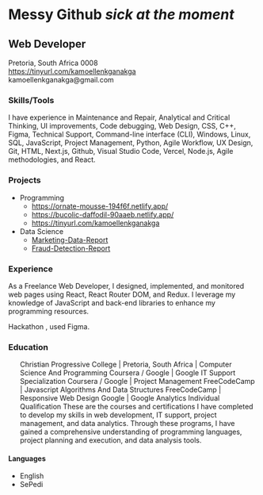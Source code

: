 <!-- HTML code for Kamogelo Ellen Kganakga's Readme.md -->
<!DOCTYPE html>
<html lang="en">

<head>
  <meta charset="UTF-8">
  <meta name="viewport" content="width=device-width, initial-scale=1.0">
  <link rel="stylesheet" href="styles.css">
    
</head>
<body>
  <h1>Messy Github <i>sick at the moment</i> </h1>
  <h2>Web Developer</h2>
  <p>Pretoria, South Africa 0008<br>
  <a href="https://tinyurl.com/kamoellenkganakga">https://tinyurl.com/kamoellenkganakga</a><br>
  kamoellenkganakga@gmail.com</p>
   <h3>Skills/Tools</h3>
<div>
I have experience in Maintenance and Repair, Analytical and Critical Thinking, UI improvements, Code debugging, Web Design, CSS, C++, Figma, Technical Support, Command-line interface (CLI), Windows, Linux, SQL, JavaScript, Project Management, Python, Agile Workflow, UX Design, Git, HTML, Next.js, Github, Visual Studio Code, Vercel, Node.js, Agile methodologies, and React.
</div> 
  <h3>Projects</h3>
<ul>
  <li>Programming
    <ul>
      <li><a href="https://ornate-mousse-194f6f.netlify.app/">https://ornate-mousse-194f6f.netlify.app/</a></li>
      <li><a href="https://bucolic-daffodil-90aaeb.netlify.app/">https://bucolic-daffodil-90aaeb.netlify.app/</a></li>
      <li><a href="https://tinyurl.com/kamoellenkganakga">https://tinyurl.com/kamoellenkganakga</a></li>
    </ul>
  </li>
  <li>Data Science
    <ul>
      <li><a href="https://github.com/KamoEllen/Marketing-Data-Report">Marketing-Data-Report</a></li>
      <li><a href="https://github.com/KamoEllen/Fraud-Detection-Report">Fraud-Detection-Report</a></li>
    </ul>
  </li>
</ul>

<h3>Experience</h3>
<p>
  As a Freelance Web Developer, I designed, implemented, and monitored web pages using React, React Router DOM, and Redux. I leverage my knowledge of JavaScript and back-end libraries to enhance my programming resources.
</p>
<p>
  Hackathon , used Figma.
</p>
<h3>Education</h3>
<ul>
Christian Progressive College | Pretoria, South Africa | Computer Science And Programming
Coursera / Google | Google IT Support Specialization
Coursera / Google | Project Management
FreeCodeCamp | Javascript Algorithms And Data Structures
FreeCodeCamp | Responsive Web Design
Google | Google Analytics Individual Qualification
These are the courses and certifications I have completed to develop my skills in web development, IT support, project management, and data analytics. Through these programs, I have gained a comprehensive understanding of programming languages, project planning and execution, and data analysis tools.
   
</ul>
<h4>Languages</h4>
<ul>
<li>English</li>
<li>SePedi</li>
</ul>
</div>
</body>
</html>
